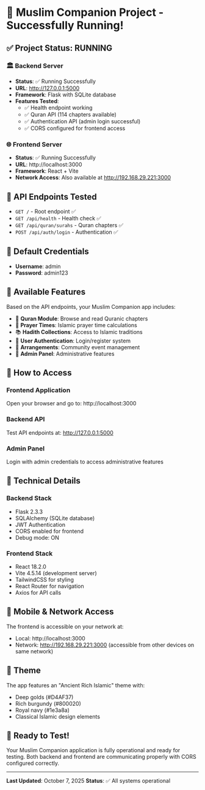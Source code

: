 # 🕌 Muslim Companion Project - Successfully Running!

## ✅ Project Status: RUNNING

### 🏛️ Backend Server
- **Status**: ✅ Running Successfully
- **URL**: http://127.0.0.1:5000
- **Framework**: Flask with SQLite database
- **Features Tested**:
  - ✅ Health endpoint working
  - ✅ Quran API (114 chapters available)
  - ✅ Authentication API (admin login successful)
  - ✅ CORS configured for frontend access

### 🌐 Frontend Server
- **Status**: ✅ Running Successfully  
- **URL**: http://localhost:3000
- **Framework**: React + Vite
- **Network Access**: Also available at http://192.168.29.221:3000

## 🔌 API Endpoints Tested
- `GET /` - Root endpoint ✅
- `GET /api/health` - Health check ✅
- `GET /api/quran/surahs` - Quran chapters ✅
- `POST /api/auth/login` - Authentication ✅

## 🔐 Default Credentials
- **Username**: admin
- **Password**: admin123

## 🎯 Available Features
Based on the API endpoints, your Muslim Companion app includes:
- 📖 **Quran Module**: Browse and read Quranic chapters
- 🕌 **Prayer Times**: Islamic prayer time calculations
- 📚 **Hadith Collections**: Access to Islamic traditions
- 👥 **User Authentication**: Login/register system
- 🎫 **Arrangements**: Community event management
- 👑 **Admin Panel**: Administrative features

## 🚀 How to Access

### Frontend Application
Open your browser and go to: http://localhost:3000

### Backend API
Test API endpoints at: http://127.0.0.1:5000

### Admin Panel
Login with admin credentials to access administrative features

## 🔧 Technical Details

### Backend Stack
- Flask 2.3.3
- SQLAlchemy (SQLite database)
- JWT Authentication
- CORS enabled for frontend
- Debug mode: ON

### Frontend Stack  
- React 18.2.0
- Vite 4.5.14 (development server)
- TailwindCSS for styling
- React Router for navigation
- Axios for API calls

## 📱 Mobile & Network Access
The frontend is accessible on your network at:
- Local: http://localhost:3000
- Network: http://192.168.29.221:3000 (accessible from other devices on same network)

## 🎨 Theme
The app features an "Ancient Rich Islamic" theme with:
- Deep golds (#D4AF37)
- Rich burgundy (#800020) 
- Royal navy (#1e3a8a)
- Classical Islamic design elements

## 🎉 Ready to Test!
Your Muslim Companion application is fully operational and ready for testing. Both backend and frontend are communicating properly with CORS configured correctly.

---
**Last Updated**: October 7, 2025
**Status**: ✅ All systems operational